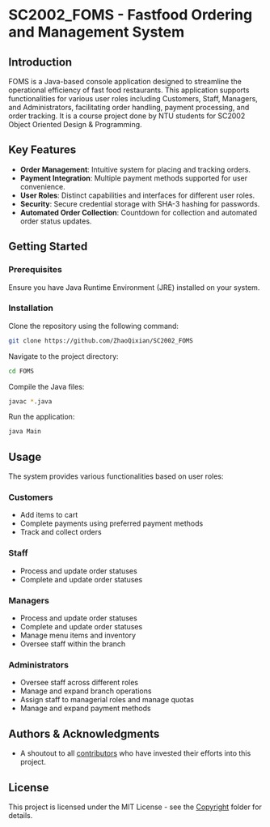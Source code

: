 # SC2002_FOMS - Fastfood Ordering and Management System

## Introduction

FOMS is a Java-based console application designed to streamline the operational efficiency of fast food restaurants. This application supports functionalities for various user roles including Customers, Staff, Managers, and Administrators, facilitating order handling, payment processing, and order tracking. It is a course project done by NTU students for SC2002 Object Oriented Design & Programming.

## Key Features

- **Order Management**: Intuitive system for placing and tracking orders.
- **Payment Integration**: Multiple payment methods supported for user convenience.
- **User Roles**: Distinct capabilities and interfaces for different user roles.
- **Security**: Secure credential storage with SHA-3 hashing for passwords.
- **Automated Order Collection**: Countdown for collection and automated order status updates.

## Getting Started

### Prerequisites

Ensure you have Java Runtime Environment (JRE) installed on your system.

### Installation

Clone the repository using the following command:
```sh
git clone https://github.com/ZhaoQixian/SC2002_FOMS
```

Navigate to the project directory:
```sh
cd FOMS
```

Compile the Java files:
```sh
javac *.java
```

Run the application:
```sh
java Main
```

## Usage

The system provides various functionalities based on user roles:

### Customers

- Add items to cart
- Complete payments using preferred payment methods
- Track and collect orders

### Staff  

- Process and update order statuses
- Complete and update order statuses

### Managers

- Process and update order statuses
- Complete and update order statuses
- Manage menu items and inventory
- Oversee staff within the branch

### Administrators

- Oversee staff across different roles
- Manage and expand branch operations
- Assign staff to managerial roles and manage quotas
- Manage and expand payment methods

## Authors & Acknowledgments

- A shoutout to all [contributors](contributors_link) who have invested their efforts into this project.

## License

This project is licensed under the MIT License - see the [Copyright](https://github.com/ZhaoQixian/SC2002_FOMS/tree/main/Copyright) folder for details.
